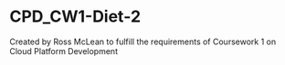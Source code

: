 # CPD_CW1-Diet-2

Created by Ross McLean to fulfill the requirements of Coursework 1 on Cloud Platform Development